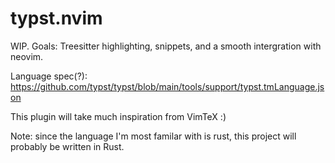 # typst.nvim
WIP. Goals: Treesitter highlighting, snippets, and a smooth intergration with neovim.


Language spec(?):
https://github.com/typst/typst/blob/main/tools/support/typst.tmLanguage.json

This plugin will take much inspiration from VimTeX :)


Note: since the language I'm most familar with is rust, this project will probably be written in Rust.
